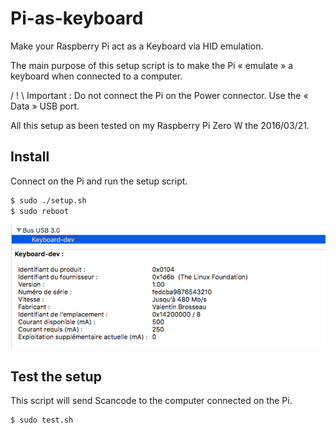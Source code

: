 # Pi-as-keyboard

Make your Raspberry Pi act as a Keyboard via HID emulation.

The main purpose of this setup script is to make the Pi « emulate » a keyboard when connected to a computer.

/ ! \ Important : Do not connect the Pi on the Power connector. Use the « Data » USB port.

All this setup as been tested on my Raspberry Pi Zero W the 2016/03/21.

## Install

Connect on the Pi and run the setup script.

```sh
$ sudo ./setup.sh
$ sudo reboot
```

![Screenshot](screenshot.png)

## Test the setup

This script will send Scancode to the computer connected on the Pi.

```
$ sudo test.sh
```
